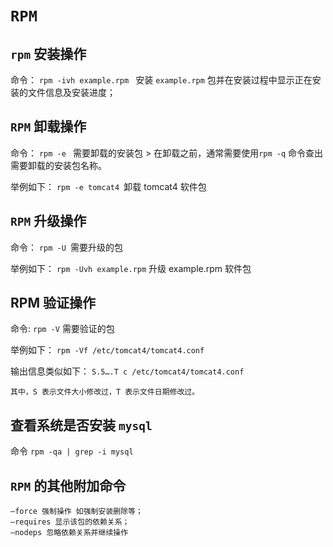 `RPM`
================

`rpm` 安装操作
---------------------------

命令：
    `rpm -ivh example.rpm `
    安装 `example.rpm` 包并在安装过程中显示正在安装的文件信息及安装进度；

`RPM` 卸载操作
---------------------------

命令：
    `rpm -e ` 需要卸载的安装包 
    > 在卸载之前，通常需要使用`rpm -q` 命令查出需要卸载的安装包名称。 

举例如下： 
    `rpm -e tomcat4 `卸载 tomcat4 软件包 

`RPM` 升级操作
-----------------------------

命令：
    `rpm -U `需要升级的包 

举例如下：
    `rpm -Uvh example.rpm` 升级 example.rpm 软件包 

RPM 验证操作
--------------------------

命令:
    `rpm -V` 需要验证的包

举例如下：
    `rpm -Vf /etc/tomcat4/tomcat4.conf`

输出信息类似如下：
    `S.5….T c /etc/tomcat4/tomcat4.conf`

    其中，S 表示文件大小修改过，T 表示文件日期修改过。

查看系统是否安装 `mysql`
----------------

命令
    `rpm -qa | grep -i mysql`

`RPM` 的其他附加命令
---------------------------------

    –force 强制操作 如强制安装删除等；
    –requires 显示该包的依赖关系；
    –nodeps 忽略依赖关系并继续操作